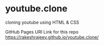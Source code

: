 # youtube.clone
cloning youtube using HTML & CSS

GitHub Pages URI Link for this repo https://rakeshrajeev.github.io/youtube.clone/
